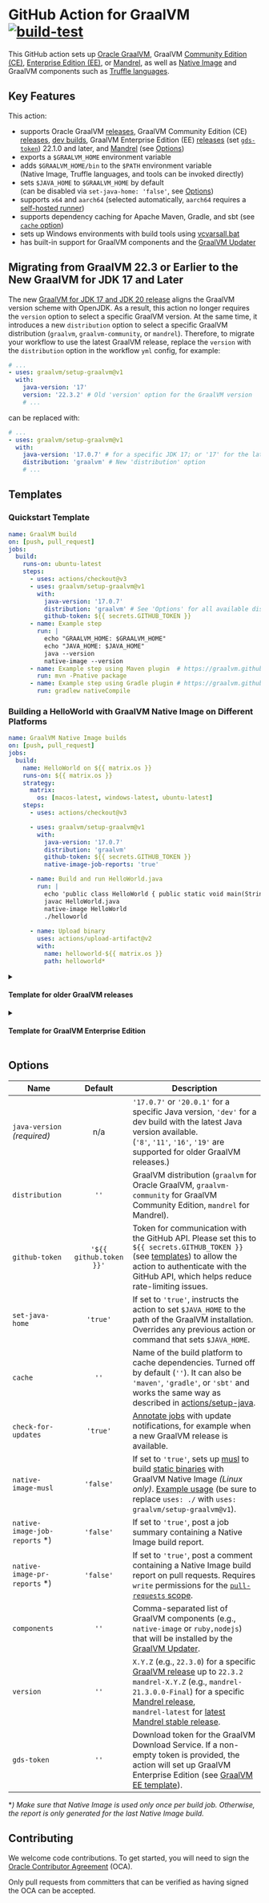 # GitHub Action for GraalVM [![build-test](https://github.com/graalvm/setup-graalvm/actions/workflows/test.yml/badge.svg)](https://github.com/graalvm/setup-graalvm/actions/workflows/test.yml)
This GitHub action sets up [Oracle GraalVM][graalvm-medium], GraalVM [Community Edition (CE)][repo], [Enterprise Edition (EE)][graalvm-ee], or [Mandrel][mandrel], as well as [Native Image][native-image] and GraalVM components such as [Truffle languages][truffle-languages].

## Key Features

This action:

- supports Oracle GraalVM [releases][graalvm-dl], GraalVM Community Edition (CE) [releases], [dev builds][dev-builds], GraalVM Enterprise Edition (EE) [releases][graalvm-ee] (set [`gds-token`](#options)) 22.1.0 and later, and [Mandrel][mandrel] (see [Options](#options))
- exports a `$GRAALVM_HOME` environment variable
- adds `$GRAALVM_HOME/bin` to the `$PATH` environment variable<br>(Native Image, Truffle languages, and tools can be invoked directly)
- sets `$JAVA_HOME` to `$GRAALVM_HOME` by default<br>(can be disabled via `set-java-home: 'false'`, see [Options](#options))
- supports `x64` and `aarch64` (selected automatically, `aarch64` requires a [self-hosted runner][gha-self-hosted-runners])
- supports dependency caching for Apache Maven, Gradle, and sbt (see [`cache` option](#options))
- sets up Windows environments with build tools using [vcvarsall.bat][vcvarsall]
- has built-in support for GraalVM components and the [GraalVM Updater][gu]


## Migrating from GraalVM 22.3 or Earlier to the New GraalVM for JDK 17 and Later

The new [GraalVM for JDK 17 and JDK 20 release](https://medium.com/graalvm/a-new-graalvm-release-and-new-free-license-4aab483692f5) aligns the GraalVM version scheme with OpenJDK.
As a result, this action no longer requires the `version` option to select a specific GraalVM version.
At the same time, it introduces a new `distribution` option to select a specific GraalVM distribution (`graalvm`, `graalvm-community`, or `mandrel`).
Therefore, to migrate your workflow to use the latest GraalVM release, replace the `version` with the `distribution` option in the workflow `yml` config, for example:

```yml
# ...
- uses: graalvm/setup-graalvm@v1
  with:
    java-version: '17'
    version: '22.3.2' # Old 'version' option for the GraalVM version
    # ...
```

can be replaced with:

```yml
# ...
- uses: graalvm/setup-graalvm@v1
  with:
    java-version: '17.0.7' # for a specific JDK 17; or '17' for the latest JDK 17
    distribution: 'graalvm' # New 'distribution' option
    # ...
```


## Templates

### Quickstart Template

```yml
name: GraalVM build
on: [push, pull_request]
jobs:
  build:
    runs-on: ubuntu-latest
    steps:
      - uses: actions/checkout@v3
      - uses: graalvm/setup-graalvm@v1
        with:
          java-version: '17.0.7'
          distribution: 'graalvm' # See 'Options' for all available distributions
          github-token: ${{ secrets.GITHUB_TOKEN }}
      - name: Example step
        run: |
          echo "GRAALVM_HOME: $GRAALVM_HOME"
          echo "JAVA_HOME: $JAVA_HOME"
          java --version
          native-image --version
      - name: Example step using Maven plugin  # https://graalvm.github.io/native-build-tools/latest/maven-plugin.html
        run: mvn -Pnative package
      - name: Example step using Gradle plugin # https://graalvm.github.io/native-build-tools/latest/gradle-plugin.html
        run: gradlew nativeCompile
```

### Building a HelloWorld with GraalVM Native Image on Different Platforms

```yml
name: GraalVM Native Image builds
on: [push, pull_request]
jobs:
  build:
    name: HelloWorld on ${{ matrix.os }}
    runs-on: ${{ matrix.os }}
    strategy:
      matrix:
        os: [macos-latest, windows-latest, ubuntu-latest]
    steps:
      - uses: actions/checkout@v3

      - uses: graalvm/setup-graalvm@v1
        with:
          java-version: '17.0.7'
          distribution: 'graalvm'
          github-token: ${{ secrets.GITHUB_TOKEN }}
          native-image-job-reports: 'true'

      - name: Build and run HelloWorld.java
        run: |
          echo 'public class HelloWorld { public static void main(String[] args) { System.out.println("Hello, World!"); } }' > HelloWorld.java
          javac HelloWorld.java
          native-image HelloWorld
          ./helloworld
      
      - name: Upload binary
        uses: actions/upload-artifact@v2
        with:
          name: helloworld-${{ matrix.os }}
          path: helloworld*
```

<details>
<summary><h4>Template for older GraalVM releases</h4></summary>

```yml
name: GraalVM build
on: [push, pull_request]
jobs:
  build:
    runs-on: ubuntu-latest
    steps:
      - uses: actions/checkout@v3
      - uses: graalvm/setup-graalvm@v1
        with:
          version: '22.3.2' # GraalVM version
          java-version: '17'
          components: 'native-image'
          github-token: ${{ secrets.GITHUB_TOKEN }}
```

</details>

<details>
<summary><h4>Template for GraalVM Enterprise Edition</h4></summary>

#### Prerequisites

1. Download the version of [GraalVM Enterprise Edition (EE)][graalvm-ee] you want to run on GitHub Actions.
2. Use the [GraalVM Updater][gu] to install the GraalVM components you need on GitHub Actions and accept the corresponding licenses.
3. Run `$GRAALVM_HOME/bin/gu --show-ee-token` to display your token for the GraalVM Download Service.
4. Store this token as a [GitHub Action secret][gha-secrets]. For this template, we use the name `GDS_TOKEN`.

```yml
name: GraalVM Enterprise Edition build
on: [push, pull_request]
jobs:
  build:
    runs-on: ubuntu-latest
    steps:
      - uses: actions/checkout@v3
      - uses: graalvm/setup-graalvm@v1
        with:
          version: '22.3.0'
          gds-token: ${{ secrets.GDS_TOKEN }}
          java-version: '17'
          components: 'native-image'
          github-token: ${{ secrets.GITHUB_TOKEN }}
      - name: Example step
        run: |
          java --version
          native-image --version
```

</details>

## Options

| Name            | Default  | Description |
|-----------------|:--------:|-------------|
| `java-version`<br>*(required)* | n/a | `'17.0.7'` or `'20.0.1'` for a specific Java version, `'dev'` for a dev build with the latest Java version available.<br>(`'8'`, `'11'`, `'16'`, `'19'` are supported for older GraalVM releases.) |
| `distribution`  | `''` | GraalVM distribution (`graalvm` for Oracle GraalVM, `graalvm-community` for GraalVM Community Edition, `mandrel` for Mandrel). |
| `github-token`  | `'${{ github.token }}'` | Token for communication with the GitHub API. Please set this to `${{ secrets.GITHUB_TOKEN }}` (see [templates](#templates)) to allow the action to authenticate with the GitHub API, which helps reduce rate-limiting issues. |
| `set-java-home` | `'true'` | If set to `'true'`, instructs the action to set `$JAVA_HOME` to the path of the GraalVM installation. Overrides any previous action or command that sets `$JAVA_HOME`. |
| `cache`         | `''`     | Name of the build platform to cache dependencies. Turned off by default (`''`). It can also be `'maven'`, `'gradle'`, or `'sbt'` and works the same way as described in [actions/setup-java][setup-java-caching]. |
| `check-for-updates` | `'true'`  | [Annotate jobs][gha-annotations] with update notifications, for example when a new GraalVM release is available. |
| `native-image-musl` | `'false'` | If set to `'true'`, sets up [musl] to build [static binaries][native-image-static] with GraalVM Native Image *(Linux only)*. [Example usage][native-image-musl-build] (be sure to replace `uses: ./` with `uses: graalvm/setup-graalvm@v1`). |
| `native-image-job-reports` *) | `'false'` | If set to `'true'`, post a job summary containing a Native Image build report. |
| `native-image-pr-reports`  *) | `'false'` | If set to `'true'`, post a comment containing a Native Image build report on pull requests. Requires `write` permissions for the [`pull-requests` scope][gha-permissions]. |
| `components`    | `''`     | Comma-separated list of GraalVM components (e.g., `native-image` or `ruby,nodejs`) that will be installed by the [GraalVM Updater][gu]. |
| `version` | `''` | `X.Y.Z` (e.g., `22.3.0`) for a specific [GraalVM release][releases] up to `22.3.2`<br>`mandrel-X.Y.Z` (e.g., `mandrel-21.3.0.0-Final`) for a specific [Mandrel release][mandrel-releases],<br>`mandrel-latest` for [latest Mandrel stable release][mandrel-stable]. |
| `gds-token`     | `''`     | Download token for the GraalVM Download Service. If a non-empty token is provided, the action will set up GraalVM Enterprise Edition (see [GraalVM EE template](#template-for-graalvm-enterprise-edition)). |

**) Make sure that Native Image is used only once per build job. Otherwise, the report is only generated for the last Native Image build.*


## Contributing

We welcome code contributions. To get started, you will need to sign the [Oracle Contributor Agreement][oca] (OCA).

Only pull requests from committers that can be verified as having signed the OCA can be accepted.


[dev-build]: https://github.com/graalvm/graalvm-ce-dev-builds/releases/latest
[dev-builds]: https://github.com/graalvm/graalvm-ce-dev-builds
[gha-annotations]: https://github.com/actions/toolkit/tree/main/packages/core#annotations
[gha-permissions]: https://docs.github.com/en/actions/using-workflows/workflow-syntax-for-github-actions#permissions
[gha-secrets]: https://docs.github.com/en/actions/security-guides/encrypted-secrets#creating-encrypted-secrets-for-a-repository
[gha-self-hosted-runners]: https://docs.github.com/en/actions/hosting-your-own-runners/about-self-hosted-runners
[gu]: https://www.graalvm.org/reference-manual/graalvm-updater/
[graalvm]: https://www.graalvm.org/
[graalvm-dl]: https://www.oracle.com/java/technologies/downloads/
[graalvm-medium]: https://medium.com/graalvm/a-new-graalvm-release-and-new-free-license-4aab483692f5
[graalvm-ee]: https://www.oracle.com/downloads/graalvm-downloads.html
[mandrel]: https://github.com/graalvm/mandrel
[mandrel-releases]: https://github.com/graalvm/mandrel/releases
[mandrel-stable]: https://github.com/graalvm/mandrel/releases/latest
[musl]: https://musl.libc.org/
[native-image]: https://www.graalvm.org/native-image/
[native-image-musl-build]: https://github.com/graalvm/setup-graalvm/blob/778131f1d6837ccd4b2e91382c31830896a2d56e/.github/workflows/test.yml#L74-L92
[native-image-static]: https://github.com/oracle/graal/blob/fa6f4a974dedacf4688dcc430dd100849d9882f2/docs/reference-manual/native-image/StaticImages.md
[oca]: https://oca.opensource.oracle.com
[releases]: https://github.com/graalvm/graalvm-ce-builds/releases
[repo]: https://github.com/oracle/graal
[setup-java-caching]: https://github.com/actions/setup-java/tree/5b36705a13905facb447b6812d613a06a07e371d#caching-packages-dependencies
[stable]: https://github.com/graalvm/graalvm-ce-builds/releases/latest
[truffle-languages]: https://www.graalvm.org/reference-manual/languages/
[vcvarsall]: https://docs.microsoft.com/en-us/cpp/build/building-on-the-command-line
